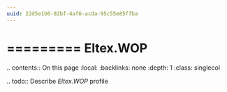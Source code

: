 ```yaml
---
uuid: 22d5e1b6-82bf-4af6-acda-95c55e85ffba
---
```



=========
Eltex.WOP
=========

.. contents:: On this page
    :local:
    :backlinks: none
    :depth: 1
    :class: singlecol

.. todo::
    Describe *Eltex.WOP* profile

